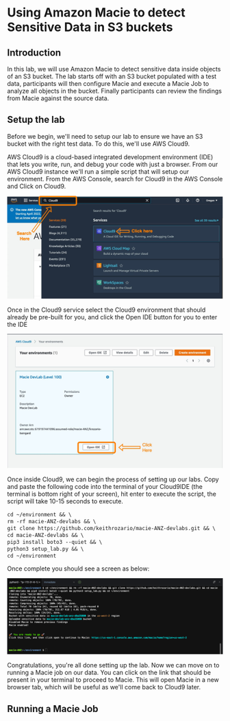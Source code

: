 # Using Amazon Macie to detect Sensitive Data in S3 buckets

## Introduction

In this lab, we will use Amazon Macie to detect sensitive data inside objects of an S3 bucket. The lab starts off with an S3 bucket populated with a test data, participants will then configure Macie and execute a Macie Job to analyze all objects in the bucket. Finally participants can review the findings from Macie against the source data.

## Setup the lab

Before we begin, we'll need to setup our lab to ensure we have an S3 bucket with the right test data. To do this, we'll use AWS Cloud9.

AWS Cloud9 is a cloud-based integrated development environment (IDE) that lets you write, run, and debug your code with just a browser. From our AWS Cloud9 instance we'll run a simple script that will setup our environment. From the AWS Console, search for Cloud9 in the AWS Console and Click on Cloud9.

![Cloud9](images/Cloud9.jpg)

Once in the Cloud9 service select the Cloud9 environment that should already be pre-built for you, and click the Open IDE button for you to enter the IDE

![Open IDE](images/step2-open-cloud9-ide.jpg)

Once inside Cloud9, we can begin the process of setting up our labs. Copy and paste the following code into the terminal of your Cloud9IDE (the terminal is bottom right of your screen), hit enter to execute the script, the script will take 10-15 seconds to execute.


    cd ~/environment && \
    rm -rf macie-ANZ-devlabs && \
    git clone https://github.com/keithrozario/macie-ANZ-devlabs.git && \
    cd macie-ANZ-devlabs && \
    pip3 install boto3 --quiet && \
    python3 setup_lab.py && \
    cd ~/environment


Once complete you should see a screen as below:

![Terminal](images/step3-terminal-output.png)

Congratulations, you're all done setting up the lab. Now we can move on to running a Macie job on our data. You can click on the link that should be present in your terminal to proceed to Macie. This will open Macie in a new browser tab, which will be useful as we'll come back to Cloud9 later.

## Running a Macie Job

